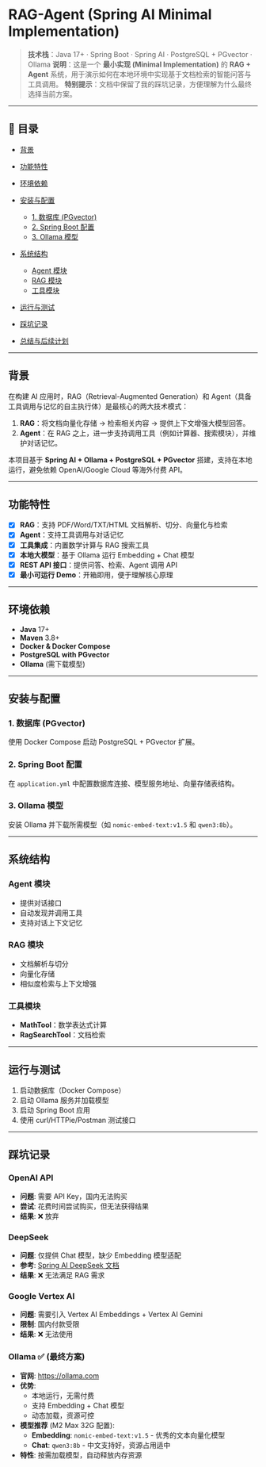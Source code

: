 # RAG-Agent (Spring AI Minimal Implementation)

> **技术栈**：Java 17+ · Spring Boot · Spring AI · PostgreSQL + PGvector · Ollama
> **说明**：这是一个 **最小实现 (Minimal Implementation)** 的 **RAG + Agent** 系统，用于演示如何在本地环境中实现基于文档检索的智能问答与工具调用。
> **特别提示**：文档中保留了我的踩坑记录，方便理解为什么最终选择当前方案。

---

## 📑 目录

* [背景](#背景)
* [功能特性](#功能特性)
* [环境依赖](#环境依赖)
* [安装与配置](#安装与配置)

  * [1. 数据库 (PGvector)](#1-数据库-pgvector)
  * [2. Spring Boot 配置](#2-spring-boot-配置)
  * [3. Ollama 模型](#3-ollama-模型)
* [系统结构](#系统结构)

  * [Agent 模块](#agent-模块)
  * [RAG 模块](#rag-模块)
  * [工具模块](#工具模块)
* [运行与测试](#运行与测试)
* [踩坑记录](#踩坑记录)
* [总结与后续计划](#总结与后续计划)

---

## 背景

在构建 AI 应用时，RAG（Retrieval-Augmented Generation）和 Agent（具备工具调用与记忆的自主执行体）是最核心的两大技术模式：

1. **RAG**：将文档向量化存储 → 检索相关内容 → 提供上下文增强大模型回答。
2. **Agent**：在 RAG 之上，进一步支持调用工具（例如计算器、搜索模块），并维护对话记忆。

本项目基于 **Spring AI + Ollama + PostgreSQL + PGvector** 搭建，支持在本地运行，避免依赖 OpenAI/Google Cloud 等海外付费 API。

---

## 功能特性

* [x] **RAG**：支持 PDF/Word/TXT/HTML 文档解析、切分、向量化与检索
* [x] **Agent**：支持工具调用与对话记忆
* [x] **工具集成**：内置数学计算与 RAG 搜索工具
* [x] **本地大模型**：基于 Ollama 运行 Embedding + Chat 模型
* [x] **REST API 接口**：提供问答、检索、Agent 调用 API
* [x] **最小可运行 Demo**：开箱即用，便于理解核心原理

---

## 环境依赖

* **Java** 17+
* **Maven** 3.8+
* **Docker & Docker Compose**
* **PostgreSQL with PGvector**
* **Ollama** (需下载模型)

---

## 安装与配置

### 1. 数据库 (PGvector)

使用 Docker Compose 启动 PostgreSQL + PGvector 扩展。

### 2. Spring Boot 配置

在 `application.yml` 中配置数据库连接、模型服务地址、向量存储表结构。

### 3. Ollama 模型

安装 Ollama 并下载所需模型（如 `nomic-embed-text:v1.5` 和 `qwen3:8b`）。

---

## 系统结构

### Agent 模块

* 提供对话接口
* 自动发现并调用工具
* 支持对话上下文记忆

### RAG 模块

* 文档解析与切分
* 向量化存储
* 相似度检索与上下文增强

### 工具模块

* **MathTool**：数学表达式计算
* **RagSearchTool**：文档检索

---

## 运行与测试

1. 启动数据库（Docker Compose）
2. 启动 Ollama 服务并加载模型
3. 启动 Spring Boot 应用
4. 使用 curl/HTTPie/Postman 测试接口

---

## 踩坑记录

### OpenAI API
- **问题**: 需要 API Key，国内无法购买
- **尝试**: 花费时间尝试购买，但无法获得结果
- **结果**: ❌ 放弃

### DeepSeek
- **问题**: 仅提供 Chat 模型，缺少 Embedding 模型适配
- **参考**: [Spring AI DeepSeek 文档](https://docs.spring.io/spring-ai/reference/api/chat/deepseek-chat.html)
- **结果**: ❌ 无法满足 RAG 需求

### Google Vertex AI
- **问题**: 需要引入 Vertex AI Embeddings + Vertex AI Gemini
- **限制**: 国内付款受限
- **结果**: ❌ 无法使用

### Ollama ✅ (最终方案)
- **官网**: https://ollama.com
- **优势**: 
  - 本地运行，无需付费
  - 支持 Embedding + Chat 模型
  - 动态加载，资源可控
- **模型推荐** (M2 Max 32G 配置):
  - **Embedding**: `nomic-embed-text:v1.5` - 优秀的文本向量化模型
  - **Chat**: `qwen3:8b` - 中文支持好，资源占用适中
- **特性**: 按需加载模型，自动释放内存资源
  